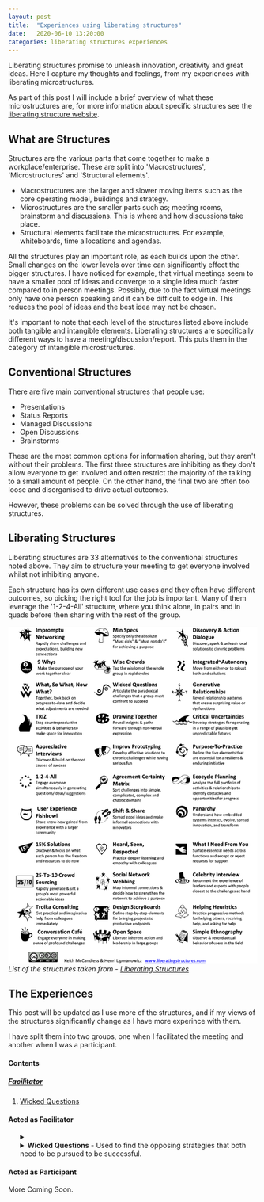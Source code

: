 ```yaml
---
layout: post
title:  "Experiences using liberating structures"
date:   2020-06-10 13:20:00
categories: liberating structures experiences
---
```


Liberating structures promise to unleash innovation, creativity and great ideas. Here I capture my thoughts and feelings, from my experiences with liberating  microstructures. 

As part of this post I will include a brief overview of what these microstructures are, for more information about specific structures see the [liberating structure website][liberatingstructures].

[liberatingstructures]: http://www.liberatingstructures.com/

## What are Structures

Structures are the various parts that come together to make a workplace/enterprise. These are split into 'Macrostructures', 'Microstructures' and 'Structural elements'.
* Macrostructures are the larger and slower moving items such as the core operating model, buildings and strategy.
* Microstructures are the smaller parts such as; meeting rooms, brainstorm and discussions. This is where and how discussions take place.
* Structural elements facilitate the microstructures. For example, whiteboards, time allocations and agendas.


All the structures play an important role, as each builds upon the other. Small changes on the lower levels over time can significantly effect the bigger structures. I have noticed for example, that virtual meetings seem to have a smaller pool of ideas and converge to a single idea much faster compared to in person meetings. Possibly, due to the fact virtual meetings only have one person speaking and it can be difficult to edge in. This reduces the pool of ideas and the best idea may not be chosen.

It's important to note that each level of the structures listed above include both tangible and intangible elements. Liberating structures are specifically different ways to have a meeting/discussion/report. This puts them in the category of intangible microstructures.

## Conventional Structures

There are five main conventional structures that people use:
* Presentations
* Status Reports
* Managed Discussions
* Open Discussions
* Brainstorms

These are the most common options for information sharing, but they aren't without their problems. The first three structures are inhibiting as they don't allow everyone to get involved and often restrict the majority of the talking to a small amount of people. On the other hand, the final two are often too loose and disorganised to drive actual outcomes.

However, these problems can be solved through the use of liberating structures.

## Liberating Structures

Liberating structures are 33 alternatives to the conventional structures noted above. They aim to structure your meeting to get everyone involved whilst not inhibiting anyone.

Each structure has its own different use cases and they often have different outcomes, so picking the right tool for the job is important. Many of them leverage the '1-2-4-All' structure, where you think alone, in pairs and in quads before then sharing with the rest of the group.

![](/assets/images/liberating-structures.png)
*List of the structures taken from - [Liberating Structures][liberatingstructures]*

## The Experiences

This post will be updated as I use more of the structures, and if my views of the structures significantly change as I have more experince with them.

I have split them into two groups, one when I facilitated the meeting and another when I was a participant.

#### Contents

##### [Facilitator](#f)
1. [Wicked Questions](#f-wicked-questions)

<!---
##### [Participant](#p)
1. [Wicked Questions](#p-wicked-questions)
-->


#### <a name="f"/>Acted as Facilitator

<ul>
  <details>
  <summary><a name="f-wicked-questions"/><li><strong>Wicked Questions</strong> - Used to find the opposing strategies that both need to be pursued to be successful.</li></summary>
    
  <div class="details-inner">
   <p>
   I enjoyed using this structure and I think the team enjoyed the task as they had not tried anything similar before.
   </p> <p>
   The rules for this structure were easy to follow and not overly perscriptive in it's method.
   </p> <p>
   It was good to put down in words, some of these paradoxical challenges the team faces, even though some of them are obvious to many members of the team. None of the generated questions particually stuck out, as ground breaking. A couple being a little one sided - but overall it was a good mix.
   </p> <p>
   I found it difficult to bulid upon the the wicked questions proposed back to the entire group, however, we came together to find an overall wicked question that covered the major aspects of other questions that were proposed.
   </p> <p>
   Once the questions were listed, I felt the group didn't really know how to proceed, as we had identified problems without obvious solutions. As by the very nature of wicked questions they are not easily fixable. It will be interesting to see if over time this leads the team to reduce the friction between the two sides of the major dichotomy.
   </p> <p>
   I would recommend trying it out with your team.
   </p>
  </div>
  </details>
</ul>

#### <a name="p"/>Acted as Participant

More Coming Soon.

<!---
<ul>
  <details>
  <summary><a name="p-wicked-questions"/><li><strong>Wicked Questions</strong> - Used to find the opposing strategies that both need to be pursued to be successful.</li></summary>
    
  These are my thoughts about this.

  Etc. 
  </details>
</ul>
-->
